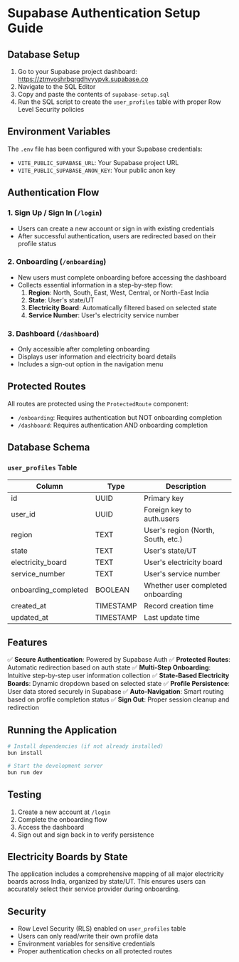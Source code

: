 # Supabase Authentication Setup Guide

## Database Setup

1. Go to your Supabase project dashboard: https://ztmvoshrbqrgdhvyypvk.supabase.co
2. Navigate to the SQL Editor
3. Copy and paste the contents of `supabase-setup.sql`
4. Run the SQL script to create the `user_profiles` table with proper Row Level Security policies

## Environment Variables

The `.env` file has been configured with your Supabase credentials:
- `VITE_PUBLIC_SUPABASE_URL`: Your Supabase project URL
- `VITE_PUBLIC_SUPABASE_ANON_KEY`: Your public anon key

## Authentication Flow

### 1. **Sign Up / Sign In** (`/login`)
- Users can create a new account or sign in with existing credentials
- After successful authentication, users are redirected based on their profile status

### 2. **Onboarding** (`/onboarding`)
- New users must complete onboarding before accessing the dashboard
- Collects essential information in a step-by-step flow:
  1. **Region**: North, South, East, West, Central, or North-East India
  2. **State**: User's state/UT
  3. **Electricity Board**: Automatically filtered based on selected state
  4. **Service Number**: User's electricity service number

### 3. **Dashboard** (`/dashboard`)
- Only accessible after completing onboarding
- Displays user information and electricity board details
- Includes a sign-out option in the navigation menu

## Protected Routes

All routes are protected using the `ProtectedRoute` component:
- `/onboarding`: Requires authentication but NOT onboarding completion
- `/dashboard`: Requires authentication AND onboarding completion

## Database Schema

### `user_profiles` Table
| Column | Type | Description |
|--------|------|-------------|
| id | UUID | Primary key |
| user_id | UUID | Foreign key to auth.users |
| region | TEXT | User's region (North, South, etc.) |
| state | TEXT | User's state/UT |
| electricity_board | TEXT | User's electricity board |
| service_number | TEXT | User's service number |
| onboarding_completed | BOOLEAN | Whether user completed onboarding |
| created_at | TIMESTAMP | Record creation time |
| updated_at | TIMESTAMP | Last update time |

## Features

✅ **Secure Authentication**: Powered by Supabase Auth
✅ **Protected Routes**: Automatic redirection based on auth state
✅ **Multi-Step Onboarding**: Intuitive step-by-step user information collection
✅ **State-Based Electricity Boards**: Dynamic dropdown based on selected state
✅ **Profile Persistence**: User data stored securely in Supabase
✅ **Auto-Navigation**: Smart routing based on profile completion status
✅ **Sign Out**: Proper session cleanup and redirection

## Running the Application

```bash
# Install dependencies (if not already installed)
bun install

# Start the development server
bun run dev
```

## Testing

1. Create a new account at `/login`
2. Complete the onboarding flow
3. Access the dashboard
4. Sign out and sign back in to verify persistence

## Electricity Boards by State

The application includes a comprehensive mapping of all major electricity boards across India, organized by state/UT. This ensures users can accurately select their service provider during onboarding.

## Security

- Row Level Security (RLS) enabled on `user_profiles` table
- Users can only read/write their own profile data
- Environment variables for sensitive credentials
- Proper authentication checks on all protected routes
